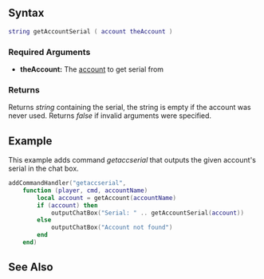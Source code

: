 Syntax
------

``` lua
string getAccountSerial ( account theAccount )
```

### Required Arguments

-   **theAccount:** The [account](/docs/account.md "wikilink") to get serial from

### Returns

Returns *string* containing the serial, the string is empty if the account was never used. Returns *false* if invalid arguments were specified.

Example
-------

This example adds command *getaccserial* that outputs the given account's serial in the chat box.

``` lua
addCommandHandler("getaccserial", 
    function (player, cmd, accountName)
        local account = getAccount(accountName)
        if (account) then
            outputChatBox("Serial: " .. getAccountSerial(account))
        else
            outputChatBox("Account not found")
        end
    end)
```

See Also
--------
